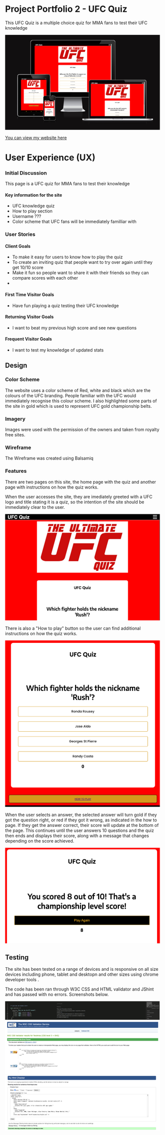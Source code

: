 # Project Portfolio 2 - UFC Quiz

This UFC Quiz is a multiple choice quiz for MMA fans to test their UFC knowledge  

<img src="/assets/images/am i responsive.png">

[You can view my website here](https://jasonhorgan.github.io/MMA-Quiz/)

# User Experience (UX)

### Initial Discussion

This page is a UFC quiz for MMA fans to test their knowledge  


#### Key information for the site

- UFC knowledge quiz
- How to play section
- Username ???
- Color scheme that UFC fans will be immediately familliar with 


### User Stories

#### Client Goals

- To make it easy for users to know how to play the quiz
- To create an inviting quiz that people want to try over again until they get 10/10 score
- Make it fun so people want to share it with their friends so they can compare scores with each other 
- 

#### First Time Visitor Goals

- Have fun playing a quiz testing their UFC knowledge 



#### Returning Visitor Goals

- I want to beat my previous high score and see new questions


#### Frequent Visitor Goals

- I want to test my knowledge of updated stats


## Design

### Color Scheme

The website uses a color scheme of Red, white and black which are the colours of the UFC branding. People familiar with the UFC would immediately recognise this colour scheme. I also highlighted some parts of the site in gold which is used to represent UFC gold championship belts. 

### Imagery 

Images were used with the permission of the owners and taken from royalty free sites. 

### Wireframe 

The Wireframe was created using Balsamiq 

### Features

There are two pages on this site, the home page with the quiz and another page with instructions on how the quiz works. 

When the user accesses the site, they are imediately greeted with a UFC logo and title stating it is a quiz, so the intention of the site should be immediately clear to the user.

<img src="/assets/images/home.png">

There is also a "How to play" button so the user can find additional instructions on how the quiz works.

<img src="/assets/images/home2.png">

When the user selects an answer, the selected answer will turn gold if they got the question right, or red if they got it wrong, as indicated in the how to page. If they get the answer correct, their score will update at the bottom of the page. This continues until the user answers 10 questions and the quiz then ends and displays their score, along with a message that changes depending on the score achieved. 

<img src="/assets/images/score.png">

## Testing

The site has been tested on a range of devices and is responsive on all size devices including phone, tablet and desktopn and other sizes using chrome developer tools .

The code has been ran through W3C CSS and HTML validator and JShint and has passed with no errors. Screenshots below.

<img src= "/assets/images/js_hint.png">
<img src= "/assets/images/cssValid.png">
<img src= "/assets/images/htmlCheck.png">